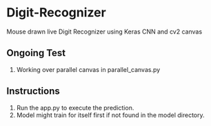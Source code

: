 # Digit-Recognizer
Mouse drawn live Digit Recognizer using Keras CNN and cv2 canvas

## Ongoing Test
1. Working over parallel canvas in parallel_canvas.py

## Instructions
1. Run the app.py to execute the prediction.
2. Model might train for itself first if not found in the model directory.

